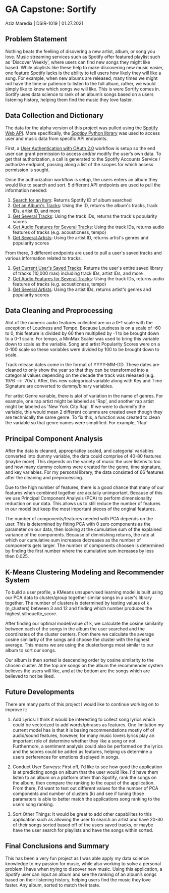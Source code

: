 # GA Capstone: Sortify

Aziz Maredia | DSIR-1019 | 01.27.2021

## Problem Statement

Nothing beats the feeliing of disovering a new artist, album, or song you love. Music streaming services such as Spotify offer featured playlist such as 'Discover Weekly', where users can find new songs they might like based. While playlists like these help to make discovering new music easier, one feature Spotify lacks is the ability to tell users how likely they will like a song. For example, when new albums are released, many times we might not have the time or patience to listen to the full album, rather, we would simply like to know which songs we will like. This is were Sortify comes in. Sortify uses data science to rank of an album’s songs based on a users listening history, helping them find the music they love faster.

## Data Collection and Dictionary

The data for the alpha version of this project was pulled using the [Spotify Web API](https://developer.spotify.com/documentation/web-api/). More specifically, the [Spotipy Python library](https://spotipy.readthedocs.io/en/2.16.1/) was used to access user and music data from specific API endpoints.

First, a [User Authentication with OAuth 2.0](https://developer.spotify.com/documentation/general/guides/authorization-guide/) workflow is setup so the end user can grant permission to access and/or modify the user’s own data. To get that authorization, a call is generated to the Spotify Accounts Service / authorize endpoint, passing along a list of the scopes for which access permission is sought.

Once the authorization workflow is setup, the users enters an album they would like to search and sort. 5 different API endpoints are used to pull the information needed:

1. [Search for an Item](https://developer.spotify.com/console/get-search-item/): Returns Spotify ID of album searched
2. [Get an Album's Tracks](https://developer.spotify.com/console/get-album-tracks/): Using the ID, returns the album's tracks, track IDs, artist ID, and more
3. [Get Several Tracks](https://developer.spotify.com/console/get-several-tracks/): Using the track IDs, returns the track's popularity scores
4. [Get Audio Features for Several Tracks](https://developer.spotify.com/console/get-audio-features-several-tracks/): Using the track IDs, returns audio features of tracks (e.g. acousticness, tempo)
5. [Get Several Artists](https://developer.spotify.com/console/get-several-artists/): Using the artist ID, returns artist's genres and popularity scores

From there, 3 different endpoints are used to pull a user's saved tracks and various information related to tracks:

1. [Get Current User's Saved Tracks](https://developer.spotify.com/console/get-current-user-saved-tracks/): Returns the user's entire saved library of tracks (10,000 max) including track IDs, artist IDs, and more
2. [Get Audio Features for Several Tracks](https://developer.spotify.com/console/get-audio-features-several-tracks/): Using the track IDs, returns audio features of tracks (e.g. acousticness, tempo)
3. [Get Several Artists](https://developer.spotify.com/console/get-several-artists/): Using the artist IDs, returns artist's genres and popularity scores

## Data Cleaning and Preprocessing

Alot of the numeric audio features collected are on a 0-1 scale with the exception of Loudness and Tempo. Because Loudness is on a scale of -60 to 0, this feature is divided by 60 then multiplied by -1 to be brought down to a 0-1 scale. For tempo, a MinMax Scaler was used to bring this variable down to scale as the variable. Song and artist Popularity Scores were on a 0-100 scale so these variables were divided by 100 to be brought down to scale.

Track release dates come in the format of YYYY-MM-DD. These dates are cleaned to only show the year so that they can be transformed into a categorial values depending on the decade the track was released (e.g. 1976 --> '70s'). After, this new categorical variable along with Key and Time Signature are converted to dummy/binary variables.  

For artist Genre variable, there is alot of variation in the name of genres. For example, one rap artist might be labeled as 'Rap', and another rap artist might be labeled as 'New York City Rap'. If we were to dummify the variable, this would mean 2 different columns are created even though they are technically the same genre. To fix this, a function was created to clean the variable so that genre names were simplified. For example, 'Rap' 

## Principal Component Analysis

After the data is cleaned, appropriatley scaled, and categorial variables converted into dummy variable, the data could comprise of 40-80 features (maybe more). This depends on the variety of music the user listens to too and how many dummy columns were created for the genre, time signature, and key variables. For my personal library, the data consisted of 66 features after the cleaning and preprocessing.

Due to the high number of features, there is a good chance that many of our features when combined together are acutally unimportant. Because of this we use Principal Component Analysis (PCA) to perform dimensionality reduction on our data. This allows us to still reduce the number of features in our model but keep the most important pieces of the original features.

The number of components/features needed with PCA depends on the user. This is determined by fitting PCA with 0 zero components as the parameter on our data, then looking at the cumulative sum of the explained variance of the components. Because of diminishing returns, the rate at which our cumulative sum increases decreases as the number of components gets larger. The number of components choosen is determined by finding the first number where the cumulative sum increases by less then 0.025.

## K-Means Clustering Modeling and Recommender System

To build a user profile, a KMeans unsupervised learning model is built using our PCA data to cluster/group together similar songs in a user's library together. The number of clusters is determined by testing values of k (n_clusters) between 3 and 12 and finding which number produces the highest silhouette_score.

After finding our optimal model/value of k, we calculate the cosine similarity between each of the songs in the album the user searched and the coordinates of the cluster centers. From there we calculate the average cosine similartiy of the songs and choose the cluster with the highest average. This means we are using the cluster/songs most similar to our album to sort our songs.

Our album is then sorted is descending order by cosine similarity to the chosen cluster. At the top are songs on the album the recommender system believes the users will like, and at the bottom are the songs which are believed to not be liked.

## Future Developments

There are many parts of this project I would like to continue working on to improve it:

1. Add Lyrics: I think it would be interesting to collect song lyrics which could be vectorized to add words/phrases as features. One limitation my current model has is that it is basing recommendations mostly off of audio/sound features, however, for many music lovers lyrics play an important role of determine whether they like a song or not. Furthermore, a sentiment analysis could also be performed on the lyrics and the scores could be added as features, helping us determine a users perferences for emotions displayed in songs.

2. Conduct User Surveys: First off, I'd like to see how good the application is at predicting songs on album that the user would like. I'd have them listen to an album on a platform other than Spotify, rank the songs on the album, then compare the ranking to the ouput of the application. From there, I'd want to test out different values for the number of PCA components and number of clusters (k) and see if tuning those paramaters is able to better match the applications song ranking to the users song ranking.

3. Sort Other Things: It would be great to add other capabilites to this application such as allowing the user to search an artist and have 20-30 of their songs sorted based off of the users saved tracks, or maybe have the user search for playlists and have the songs within sorted.  

## Final Conclusions and Summary

This has been a very fun project as I was able apply my data science knowledge to my passion for music, while also working to solve a personal problem I have when trying to discover new music. Using this application, a Spotify user can input an album and see the ranking of an album’s songs based on their listening history, helping users find the music they love faster. Any album, sorted to match their taste.